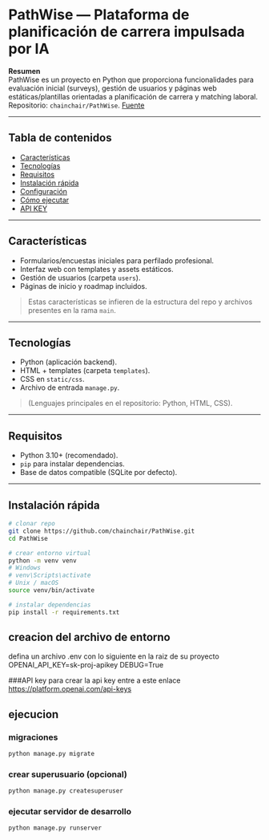 # PathWise — Plataforma de planificación de carrera impulsada por IA

**Resumen**  
PathWise es un proyecto en Python que proporciona funcionalidades para evaluación inicial (surveys), gestión de usuarios y páginas web estáticas/plantillas orientadas a planificación de carrera y matching laboral. Repositorio: `chainchair/PathWise`. [Fuente](https://github.com/chainchair/PathWise/tree/main)

---

## Tabla de contenidos
- [Características](#características)  
- [Tecnologías](#tecnologías)  
- [Requisitos](#requisitos)  
- [Instalación rápida](#instalación-rápida)  
- [Configuración](#creacion-del-archivo-de-entorno)  
- [Cómo ejecutar](#ejecucion)  
- [API KEY](#API-key)  


---

## Características
- Formularios/encuestas iniciales para perfilado profesional.  
- Interfaz web con templates y assets estáticos.  
- Gestión de usuarios (carpeta `users`).  
- Páginas de inicio y roadmap incluidos.  

> Estas características se infieren de la estructura del repo y archivos presentes en la rama `main`.

---

## Tecnologías
- Python (aplicación backend).  
- HTML + templates (carpeta `templates`).  
- CSS en `static/css`.  
- Archivo de entrada `manage.py`.  

> (Lenguajes principales en el repositorio: Python, HTML, CSS).

---

## Requisitos
- Python 3.10+ (recomendado).  
- `pip` para instalar dependencias.  
- Base de datos compatible (SQLite por defecto).

---

## Instalación rápida
```bash
# clonar repo
git clone https://github.com/chainchair/PathWise.git
cd PathWise

# crear entorno virtual
python -m venv venv
# Windows
# venv\Scripts\activate
# Unix / macOS
source venv/bin/activate

# instalar dependencias
pip install -r requirements.txt
```

## creacion del archivo de entorno
defina un archivo .env con lo siguiente en la raiz de su proyecto
OPENAI_API_KEY=sk-proj-apikey
DEBUG=True

###API key 
para crear la api key entre a este enlace
https://platform.openai.com/api-keys

## ejecucion
### migraciones
```bash
python manage.py migrate
```

### crear superusuario (opcional)
```bash
python manage.py createsuperuser
```

### ejecutar servidor de desarrollo
```bash
python manage.py runserver
```
